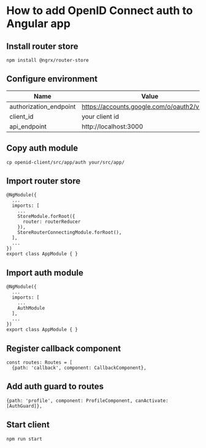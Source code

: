 # How to add OpenID Connect auth to Angular app

## Install router store
```
npm install @ngrx/router-store
```

## Configure environment
Name | Value
-----|--------------------------
authorization_endpoint | https://accounts.google.com/o/oauth2/v2/auth
client_id | your client id
api_endpoint | http://localhost:3000

## Copy auth module
```
cp openid-client/src/app/auth your/src/app/
```

## Import router store
```
@NgModule({
  ...
  imports: [
    ...
    StoreModule.forRoot({
      router: routerReducer
    }),
    StoreRouterConnectingModule.forRoot(),
  ],
  ...
})
export class AppModule { }
```

## Import auth module
```
@NgModule({
  ...
  imports: [
    ...
    AuthModule
  ],
  ...
})
export class AppModule { }
```

## Register callback component
```
const routes: Routes = [
  {path: 'callback', component: CallbackComponent},
```

## Add auth guard to routes
```
{path: 'profile', component: ProfileComponent, canActivate: [AuthGuard]},
```

## Start client
```
npm run start
```
